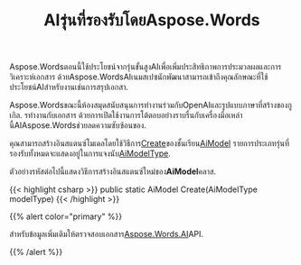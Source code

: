 ﻿---
title: AIรุ่นที่รองรับโดยAspose.Words
second_title: Aspose.Wordsสำหรับ.NET
articleTitle: รองรับรุ่นAI
linktitle: รองรับรุ่นAI
type: docs
weight: 10
description: "Aspose.Wordsสำหรับ.NETรองรับOpenAIและกูเกิลAIรุ่นสำหรับการสรุปและเอกสารการแปล ใช้Aspose.Wordsกับจีพีที-4โอ,จีพีที-4โอ,จีพีที-4 เทอร์โบ,GPT-3.5เทอร์โบ,ราศีเมถุน1.5แฟลช,ราศีเมถุน1.5แฟลช-8บี,ราศีเมถุน1.5โปร."
url: /th/net/supported-ai-models/
timestamp: 2024-11-26-12-00-00
---

Aspose.Wordsตอนนี้ใช้ประโยชน์จากรุ่นขั้นสูงAIเพื่อเพิ่มประสิทธิภาพการประมวลผลและการวิเคราะห์เอกสาร ด้วยAspose.WordsAIเนมสเปซนักพัฒนาสามารถเข้าถึงคุณลักษณะที่ใช้ประโยชน์AIสำหรับงานเช่นการสรุปเอกสา.

Aspose.Wordsขณะนี้ห้องสมุดสนับสนุนการทำงานร่วมกับOpenAIและรูปแบบภาษาที่สร้างของกูเกิล. รทำงานกับเอกสาร ด้วยการเปิดใช้งานการโต้ตอบอย่างราบรื่นกับเครื่องมือเหล่านี้AIAspose.Wordsช่วยลดความซับซ้อนของ.

คุณสามารถสร้างอินสแตนซ์โมเดลโดยใช้วิธีการ[Create](https://reference.aspose.com/words/net/aspose.words.ai/aimodel/create/)ของชั้นเรียน[AiModel](https://reference.aspose.com/words/net/aspose.words.ai/aimodel/) รายการประเภทรุ่นที่รองรับทั้งหมดจะแสดงอยู่ในการแจงนับ[AiModelType](https://reference.aspose.com/words/net/aspose.words.ai/aimodeltype/).

ตัวอย่างรหัสต่อไปนี้แสดงวิธีการสร้างอินสแตนซ์ใหม่ของ**AiModel**คลาส.

{{< highlight csharp >}}
public static AiModel Create(AiModelType modelType)
{{< /highlight >}}

{{% alert color="primary" %}}

สำหรับข้อมูลเพิ่มเติมให้ตรวจสอบเอกสาร[Aspose.Words.AI](https://reference.aspose.com/words/net/aspose.words.ai/)API.

{{% /alert %}}
